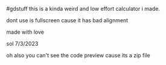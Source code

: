 #gdstuff
this is a kinda weird and low effort calculator i made. 

dont use is fullscreen cause it has bad alignment

made with love

sol 7/3/2023

oh also you can't see the code preview cause its a zip file
